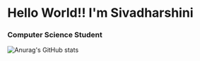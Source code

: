 <h1 >Hello World!! I'm Sivadharshini</h1>
<h3 >Computer Science Student</h3>


![Anurag's GitHub stats](https://github-readme-stats.vercel.app/api?username=Sivadharshini-N&show_icons=true&theme=tokyonight)

